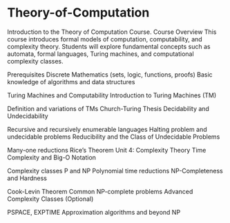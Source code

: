 # Theory-of-Computation
Introduction to the Theory of Computation Course.
Course Overview
This course introduces formal models of computation, computability, and complexity theory. Students will explore fundamental concepts such as automata, formal languages, Turing machines, and computational complexity classes.

Prerequisites
Discrete Mathematics (sets, logic, functions, proofs)
Basic knowledge of algorithms and data structures

Turing Machines and Computability
Introduction to Turing Machines (TM)

Definition and variations of TMs
Church-Turing Thesis
Decidability and Undecidability

Recursive and recursively enumerable languages
Halting problem and undecidable problems
Reducibility and the Class of Undecidable Problems

Many-one reductions
Rice’s Theorem
Unit 4: Complexity Theory
Time Complexity and Big-O Notation

Complexity classes P and NP
Polynomial time reductions
NP-Completeness and Hardness

Cook-Levin Theorem
Common NP-complete problems
Advanced Complexity Classes (Optional)

PSPACE, EXPTIME
Approximation algorithms and beyond NP



